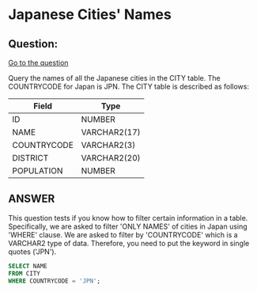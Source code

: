 # Japanese Cities' Names

## Question:

[Go to the question](https://www.hackerrank.com/challenges/japanese-cities-name/problem?isFullScreen=true)

Query the names of all the Japanese cities in the CITY table. 
The COUNTRYCODE for Japan is JPN. The CITY table is described as follows:

| Field | Type |
| --- | --- |
| ID | NUMBER |
| NAME | VARCHAR2(17) |
| COUNTRYCODE | VARCHAR2(3) |
| DISTRICT | VARCHAR2(20) |
| POPULATION | NUMBER |

## ANSWER

This question tests if you know how to filter certain information in a table.
Specifically, we are asked to filter 'ONLY NAMES' of cities in Japan using 'WHERE' clause. 
We are asked to filter by 'COUNTRYCODE' which is a VARCHAR2 type of data.
Therefore, you need to put the keyword in single quotes ('JPN'). 

```sql
SELECT NAME 
FROM CITY
WHERE COUNTRYCODE = 'JPN';
```